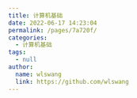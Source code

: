 ```yaml
---
title: 计算机基础
date: 2022-06-17 14:23:04
permalink: /pages/7a720f/
categories:
  - 计算机基础
tags:
  - null
author:
  name: wlswang
  link: https://github.com/wlswang
---
```

